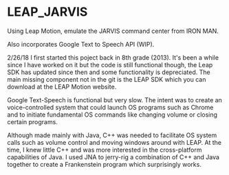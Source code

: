# LEAP_JARVIS
Using Leap Motion, emulate the JARVIS command center from IRON MAN.

Also incorporates Google Text to Speech API (WIP).

2/26/18
I first started this poject back in 8th grade (2013). It's been a while since I have worked on it but the code is still functional though, the Leap SDK has updated since then and some functionality is depreciated. The main missing component not in the git is the LEAP SDK which you can download at the LEAP Motion website. 

Google Text-Speech is functional but very slow. The intent was to create an voice-controlled system that could launch OS programs such as Chrome and to initiate fundamental OS commands like changing volume or closing certain programs.

Although made mainly with Java, C++ was needed to facilitate OS system calls such as volume control and moving windows around with LEAP. At the time, I knew little C++ and was more interested in the cross-platform capabilities of Java. I used JNA to jerry-rig a combination of C++ and Java together to create a Frankenstein program which surprisingly works.
